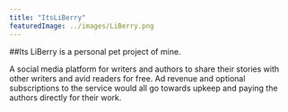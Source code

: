 ```yaml
---
title: "ItsLiBerry"
featuredImage: ../images/LiBerry.png
---
```


##Its LiBerry is a personal pet project of mine.

A social media platform for writers and authors to share their stories with other writers and avid readers for free. Ad revenue and optional subscriptions to the service would all go towards upkeep and paying the authors directly for their work.